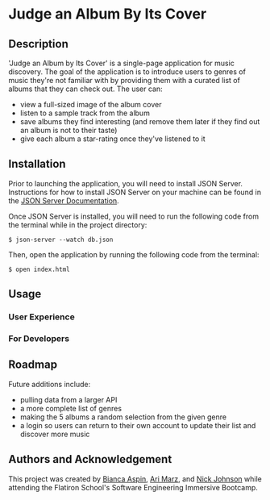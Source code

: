 # Judge an Album By Its Cover
## Description
'Judge an Album by Its Cover' is a single-page application for music discovery. The goal of the application is to introduce users to genres of music they're not familiar with by providing them with a curated list of albums that they can check out. The user can:
- view a full-sized image of the album cover
- listen to a sample track from the album
- save albums they find interesting (and remove them later if they find out an album is not to their taste)
- give each album a star-rating once they've listened to it

## Installation

Prior to launching the application, you will need to install JSON Server. Instructions for how to install JSON Server on your machine can be found in the [JSON Server Documentation](https://www.npmjs.com/package/json-server).

Once JSON Server is installed, you will need to run the following code from the terminal while in the project directory:

```
$ json-server --watch db.json
```
Then, open the application by running the following code from the terminal:
```
$ open index.html
```

## Usage
### User Experience
### For Developers

## Roadmap
Future additions include:
- pulling data from a larger API
- a more complete list of genres
- making the 5 albums a random selection from the given genre
- a login so users can return to their own account to update their list and discover more music

## Authors and Acknowledgement
This project was created by [Bianca Aspin](https://github.com/baspin94), [Ari Marz](https://github.com/arimarz), and [Nick Johnson](https://github.com/bricknet1) while attending the Flatiron School's Software Engineering Immersive Bootcamp.